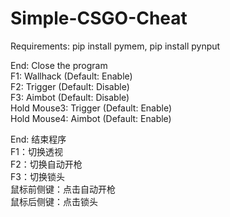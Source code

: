 # Simple-CSGO-Cheat
Requirements: pip install pymem, pip install pynput

End: Close the program\
F1: Wallhack (Default: Enable)\
F2: Trigger (Default: Disable)\
F3: Aimbot (Default: Disable)\
Hold Mouse3: Trigger (Default: Enable)\
Hold Mouse4: Aimbot (Default: Enable)

End: 结束程序\
F1：切换透视\
F2：切换自动开枪\
F3：切换锁头\
鼠标前侧键：点击自动开枪\
鼠标后侧键：点击锁头
